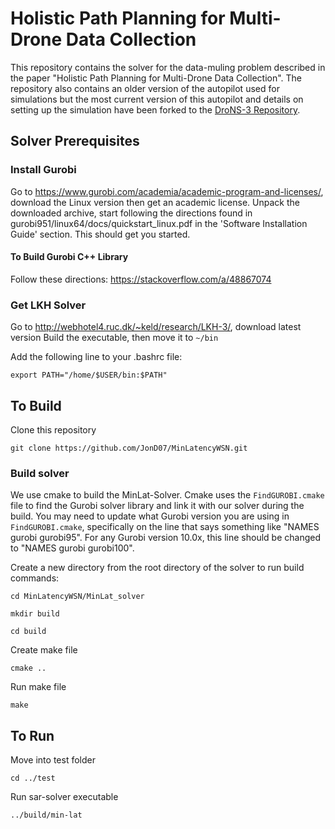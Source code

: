 # Holistic Path Planning for Multi-Drone Data Collection

This repository contains the solver for the data-muling problem described in the paper "Holistic Path Planning for Multi-Drone Data Collection". The repository also contains an older version of the autopilot used for simulations but the most current version of this autopilot and details on setting up the simulation have been forked to the [DroNS-3 Repository](https://github.com/pervasive-computing-systems-group/DroNS3).

## Solver Prerequisites

### Install Gurobi
Go to https://www.gurobi.com/academia/academic-program-and-licenses/, download the Linux version then get an academic license. Unpack the downloaded archive, start following the directions found in gurobi951/linux64/docs/quickstart_linux.pdf in the 'Software Installation Guide' section. This should get you started.

#### To Build Gurobi C++ Library
Follow these directions: https://stackoverflow.com/a/48867074

### Get LKH Solver

Go to http://webhotel4.ruc.dk/~keld/research/LKH-3/, download latest version
Build the executable, then move it to 
`~/bin`

Add the following line to your .bashrc file:

`export PATH="/home/$USER/bin:$PATH"`

## To Build

Clone this repository

`git clone https://github.com/JonD07/MinLatencyWSN.git`

### Build solver

We use cmake to build the MinLat-Solver. Cmake uses the `FindGUROBI.cmake` file to find the Gurobi solver library and link it with our solver during the build. You may need to update what Gurobi version you are using in `FindGUROBI.cmake`, specifically on the line that says something like "NAMES gurobi gurobi95". For any Gurobi version 10.0x, this line should be changed to "NAMES gurobi gurobi100". 

Create a new directory from the root directory of the solver to run build commands:

`cd MinLatencyWSN/MinLat_solver`

`mkdir build`

`cd build`

Create make file

`cmake ..`

Run make file

`make`

## To Run

Move into test folder

`cd ../test`

Run sar-solver executable

`../build/min-lat`


